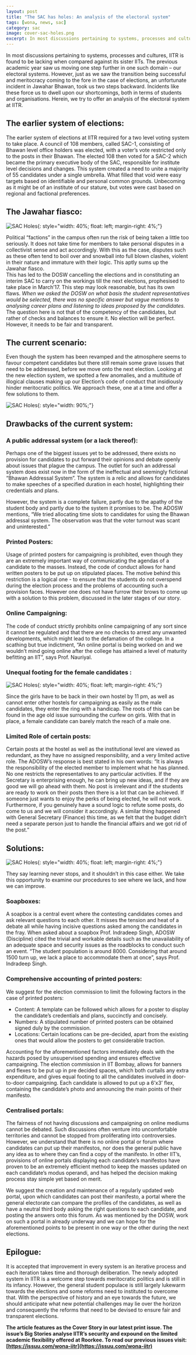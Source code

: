 ```yaml
---
layout: post
title: "The SAC has holes: An analysis of the electoral system"
tags: [wona, news, sac]
category: sac
image: cover-sac-holes.png
excerpt: In most discussions pertaining to systems, processes and cultures, IITR is found to be lacking when compared against its sister IITs. The previous academic year saw us moving one step further in one such domain – our electoral systems. However, just as we saw the transition being successful and meritocracy coming to the fore in the case of elections, an unfortunate incident in Jawahar Bhawan, took us two steps backward. Incidents like these force us to dwell upon our shortcomings, both in terms of students and organisations. Herein, we try to offer an analysis of the electoral system at IITR.
---
```


In most discussions pertaining to systems, processes and cultures, IITR is found to be lacking when compared against its sister IITs. The previous academic year saw us moving one step further in one such domain – our electoral systems. However, just as we saw the transition being successful and meritocracy coming to the fore in the case of elections, an unfortunate incident in Jawahar Bhawan, took us two steps backward. Incidents like these force us to dwell upon our shortcomings, both in terms of students and organisations. Herein, we try to offer an analysis of the electoral system at IITR.
 
## The earlier system of elections:
 
The earlier system of elections at IITR required for a two level voting system to take place. A council of 108 members, called SAC-1, consisting of Bhawan level office holders was elected, with a voter’s vote restricted only to the posts in their Bhawan. The elected 108 then voted for a SAC-2 which became the primary executive body of the SAC, responsible for institute level decisions and changes. This system created a need to unite a majority of 55 candidates under a single umbrella. What filled that void were easy targets based on identifiable and personal common grounds. Unbecoming as it might be of an institute of our stature, but votes were cast based on regional and factional preferences.
 
## The Jawahar fiasco:
 
![SAC Holes](/images/posts/sac-holes-1.png){: style="width: 40%; float: left; margin-right: 4%;"}

Political “factions” in the campus often run the risk of being taken a little too seriously. It does not take time for members to take personal disputes in a collectivist sense and act accordingly. With this as the case, disputes such as these often tend to boil over and snowball into full blown clashes, violent in their nature and immature with their logic. This aptly sums up the Jawahar fiasco.  
This has led to the DOSW cancelling the elections and in constituting an interim SAC to carry on the workings till the next elections, prophesised to take place in March’17. This step may look reasonable, but has its own flaws. _When we asked the DOSW on what basis the student representatives would be selected, there was no specific answer but vague mentions to analysing career plans and listening to ideas proposed by the candidates._ The question here is not that of the competency of the candidates, but rather of checks and balances to ensure it. No election will be perfect. However, it needs to be fair and transparent.
 
## The current scenario:
 
Even though the system has been revamped and the atmosphere seems to favour competent candidates but there still remain some grave issues that need to be addressed, before we move onto the next election. Looking at the new election system, we spotted a few anomalies, and a multitude of illogical clauses making up our Election’s code of conduct that insidiously hinder meritocratic politics. We approach these, one at a time and offer a few solutions to them.
 
![SAC Holes](/images/posts/sac-holes-2.png){: style="width: 90%;"}

## Drawbacks of the current system:
 
### A public addressal system (or a lack thereof):
 
Perhaps one of the biggest issues yet to be addressed, there exists no provision for candidates to put forward their opinions and debate openly about issues that plague the campus. The outlet for such an addressal system does exist now in the form of the ineffectual and seemingly fictional “Bhawan Addressal System”. The system is a relic and allows for candidates to make speeches of a specified duration in each hostel, highlighting their credentials and plans. 

However, the system is a complete failure, partly due to the apathy of the student body and partly due to the system it promises to be. The ADOSW mentions, “We tried allocating time slots to candidates for using the Bhawan addressal system. The observation was that the voter turnout was scant and uninterested.”
 
### Printed Posters:
 
Usage of printed posters for campaigning is prohibited, even though they are an extremely important way of communicating the agendas of a candidate to the masses. Instead, the code of conduct allows for hand written posters to be put up on stipulated places. The motive behind this restriction is a logical one - to ensure that the students do not overspend during the election process and the problems of accounting such a provision faces. However one does not have furrow their brows to come up with a solution to this problem, discussed in the later stages of our story.
 
### Online Campaigning:
 
The code of conduct strictly prohibits online campaigning of any sort since it cannot be regulated and that there are no checks to arrest any unwanted developments, which might lead to the defamation of the college. In a scathing but true indictment, “An online portal is being worked on and we wouldn’t mind going online after the college has attained a level of maturity befitting an IIT”, says Prof. Nauriyal.   
 
### Unequal footing for the female candidates :
 
![SAC Holes](/images/posts/sac-holes-3.png){: style="width: 40%; float: left; margin-right: 4%;"}

Since the girls have to be back in their own hostel by 11 pm, as well as cannot enter other hostels for campaigning as easily as the male candidates, they enter the ring with a handicap. The roots of this can be found in the age old issue surrounding the curfew on girls. With that in place, a female candidate can barely match the reach of a male one.
 
### Limited Role of certain posts:
 
Certain posts at the hostel as well as the institutional level are viewed as redundant, as they have no assigned responsibility, and a very limited active role. The ADOSW’s response is best stated in his own words:
“It is always the responsibility of the elected member to implement what he has planned. No one restricts the representatives to any particular activities. If the Secretary is enterprising enough, he can bring up new ideas, and if they are good we will go ahead with them. No post is irrelevant and if the students are ready to work on their posts then there is a lot that can be achieved. If someone just wants to enjoy the perks of being elected, he will not work. Furthermore, if you genuinely have a sound logic to refute some posts, do come to us and we will consider it accordingly. A similar thing happened with General Secretary (Finance) this time, as we felt that the budget didn’t need a separate person just to handle the financial affairs and we got rid of the post.”
 
## Solutions:
 
![SAC Holes](/images/posts/sac-holes-4.png){: style="width: 40%; float: left; margin-right: 4%;"}

They say learning never stops, and it shouldn’t in this case either. We take this opportunity to examine our procedures to see where we lack, and how we can improve.
 
### Soapboxes:
 
A soapbox is a central event where the contesting candidates comes and ask relevant questions to each other. It misses the tension and heat of a debate all while having incisive questions asked among the candidates in the fray. When asked about a soapbox Prof. Indradeep Singh, ADOSW (Discipline) cited the trivial and workable details such as the unavailability of an adequate space and security issues as the roadblocks to conduct such an event. “The student population is around 8000. Considering that around 1500 turn up, we lack a place to accommodate them at once”, says Prof. Indradeep Singh.
 
### Comprehensive accounting of printed posters:
 
We suggest for the election commission to limit the following factors in the case of printed posters:

- Content: A template can be followed which allows for a poster to display the candidate’s credentials and plans, succinctly and concisely.
- Numbers: A stipulated number of printed posters can be obtained signed duly by the commission.
- Locations: Certain locations can be pre-decided, apart from the existing ones that would allow the posters to get considerable traction.
 
Accounting for the aforementioned factors immediately deals with the hazards posed by unsupervised spending and ensures effective campaigning. The election commission in IIT Bombay, allows for banners and flexes to be put up in pre decided spaces, which both curtails any extra expenditure, and gives equal footing to all the candidates involved in door-to-door campaigning. Each candidate is allowed to put up a 6’x3’ flex, containing the candidate’s photo and announcing the main points of their manifesto.
 
### Centralised portals:
 
The fairness of not having discussions and campaigning on online mediums cannot be debated. Such discussions often venture into uncomfortable territories and cannot be stopped from proliferating into controversies. However, we understand that there is no online portal or forum where candidates can put up their manifestos, nor does the general public have any idea as to where they can find a copy of the manifesto. In other IIT’s, provisions of online portals displaying each candidate’s manifestos have proven to be an extremely efficient method to keep the masses updated on each candidate’s modus operandi, and has helped the decision making process stay simple yet based on merit.
 
We suggest the creation and maintenance of a regularly updated web portal, upon which candidates can post their manifesto, a portal where the general electorate can compare the profiles of the candidates, as well as have a neutral third body asking the right questions to each candidate, and posting the answers onto this forum. As was mentioned by the DOSW, work on such a portal in already underway and we can hope for the aforementioned points to be present in one way or the other during the next elections.
 
## Epilogue:
 
It is accepted that improvement in every system is an iterative process and each iteration takes time and thorough deliberation. The newly adopted system in IITR is a welcome step towards meritocratic politics and is still in its infancy. However, the general student populace is still largely lukewarm towards the elections and some reforms need to instituted to overcome that. With the perspective of history and an eye towards the future, we should anticipate what new potential challenges may lie over the horizon and consequently the reforms that need to be devised to ensure fair and transparent elections. 

__The article features as the Cover Story in our latest print issue. The issue’s Big Stories analyse IITR’s security and expound on the limited academic flexibility offered at Roorkee. To read our previous issues visit: [https://issuu.com/wona-iitr](https://issuu.com/wona-iitr)__


